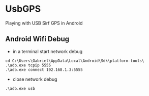 # UsbGPS
Playing with USB Sirf GPS in Android


## Android Wifi Debug
- in a terminal start network debug
```
cd C:\Users\Gabriel\AppData\Local\Android\Sdk\platform-tools\
.\adb.exe tcpip 5555
.\adb.exe connect 192.168.1.3:5555
```

- close network debug
```
.\adb.exe usb
```
